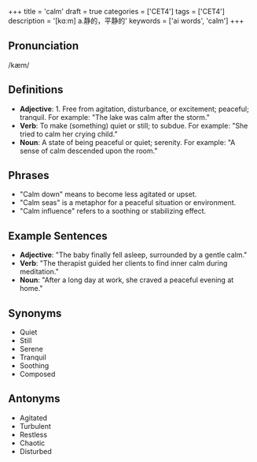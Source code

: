 +++
title = 'calm'
draft = true
categories = ['CET4']
tags = ['CET4']
description = '[kɑːm] a.静的，平静的'
keywords = ['ai words', 'calm']
+++

## Pronunciation
/kæm/

## Definitions
- **Adjective**: 1. Free from agitation, disturbance, or excitement; peaceful; tranquil. For example: "The lake was calm after the storm." 
- **Verb**: To make (something) quiet or still; to subdue. For example: "She tried to calm her crying child."
- **Noun**: A state of being peaceful or quiet; serenity. For example: "A sense of calm descended upon the room."

## Phrases
- "Calm down" means to become less agitated or upset.
- "Calm seas" is a metaphor for a peaceful situation or environment.
- "Calm influence" refers to a soothing or stabilizing effect.

## Example Sentences
- **Adjective**: "The baby finally fell asleep, surrounded by a gentle calm."
- **Verb**: "The therapist guided her clients to find inner calm during meditation."
- **Noun**: "After a long day at work, she craved a peaceful evening at home."

## Synonyms
- Quiet
- Still
- Serene
- Tranquil
- Soothing
- Composed

## Antonyms
- Agitated
- Turbulent
- Restless
- Chaotic
- Disturbed

